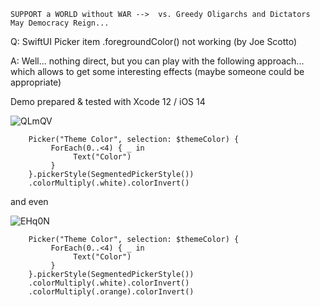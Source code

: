 ```
SUPPORT a WORLD without WAR -->  vs. Greedy Oligarchs and Dictators
May Democracy Reign... 
```

Q: SwiftUI Picker item .foregroundColor() not working (by Joe Scotto)

A: Well... nothing direct, but you can play with the following approach... which allows to get some interesting effects (maybe someone could be appropriate)

Demo prepared & tested with Xcode 12 / iOS 14

![QLmQV](https://user-images.githubusercontent.com/62171579/173890610-4c5a29d6-b3e8-45ae-880f-cde944273605.png)

		Picker("Theme Color", selection: $themeColor) {
			 ForEach(0..<4) { _ in
				  Text("Color")
			 }
		}.pickerStyle(SegmentedPickerStyle())
		.colorMultiply(.white).colorInvert()


and even

![EHq0N](https://user-images.githubusercontent.com/62171579/173890653-ddbbecac-bcd3-4adb-bcc3-42df2b160629.png)

		Picker("Theme Color", selection: $themeColor) {
			 ForEach(0..<4) { _ in
				  Text("Color")
			 }
		}.pickerStyle(SegmentedPickerStyle())
		.colorMultiply(.white).colorInvert()
		.colorMultiply(.orange).colorInvert()

